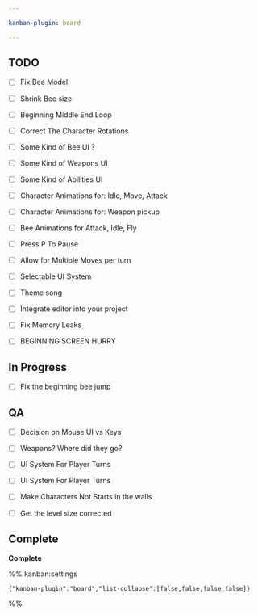 ```yaml
---

kanban-plugin: board

---
```


## TODO

- [ ] Fix Bee Model
- [ ] Shrink Bee size
- [ ] Beginning Middle End Loop
- [ ] Correct The Character Rotations
- [ ] Some Kind of Bee UI ?
- [ ] Some Kind of Weapons UI
- [ ] Some Kind of Abilities UI
- [ ] Character Animations for: Idle, Move, Attack
- [ ] Character Animations for: Weapon pickup
- [ ] Bee Animations for Attack, Idle, Fly
- [ ] Press P To Pause
- [ ] Allow for Multiple Moves per turn
- [ ] Selectable UI System
- [ ] Theme song
- [ ] Integrate editor into your project
- [ ] Fix Memory Leaks
- [ ] BEGINNING SCREEN HURRY


## In Progress

- [ ] Fix the beginning bee jump


## QA

- [ ] Decision on Mouse UI vs Keys
- [ ] Weapons? Where did they go?
- [ ] UI System For Player Turns
- [ ] UI System For Player Turns
- [ ] Make Characters Not Starts in the walls
- [ ] Get the level size corrected


## Complete

**Complete**




%% kanban:settings
```
{"kanban-plugin":"board","list-collapse":[false,false,false,false]}
```
%%